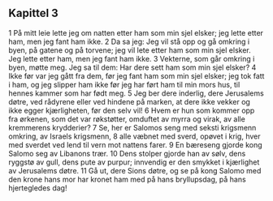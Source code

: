 ## Kapittel 3

1 På mitt leie lette jeg om natten etter ham som min sjel elsker; jeg lette etter ham, men jeg fant ham ikke.
2 Da sa jeg: Jeg vil stå opp og gå omkring i byen, på gatene og på torvene; jeg vil lete etter ham som min sjel elsker. Jeg lette etter ham, men jeg fant ham ikke. 
3 Vekterne, som går omkring i byen, møtte meg. Jeg sa til dem: Har dere sett ham som min sjel elsker? 
4 Ikke før var jeg gått fra dem, før jeg fant ham som min sjel elsker; jeg tok fatt i ham, og jeg slipper ham ikke før jeg har ført ham til min mors hus, til hennes kammer som har født meg. 
5 Jeg ber dere inderlig, dere Jerusalems døtre, ved rådyrene eller ved hindene på marken, at dere ikke vekker og ikke egger kjærligheten, før den selv vil! 
6 Hvem er hun som kommer opp fra ørkenen, som det var røkstøtter, omduftet av myrra og virak, av alle kremmerens krydderier? 
7 Se, her er Salomos seng med seksti krigsmenn omkring, av Israels krigsmenn, 
8 alle væbnet med sverd, opøvet i krig, hver med sverdet ved lend til vern mot nattens farer. 
9 En bæreseng gjorde kong Salomo seg av Libanons trær. 
10 Dens stolper gjorde han av sølv, dens ryggstø av gull, dens pute av purpur; innvendig er den smykket i kjærlighet av Jerusalems døtre. 
11 Gå ut, dere Sions døtre, og se på kong Salomo med den krone hans mor har kronet ham med på hans bryllupsdag, på hans hjertegledes dag!
